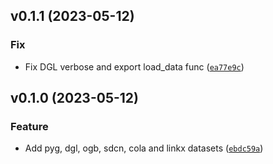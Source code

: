 <!--next-version-placeholder-->

## v0.1.1 (2023-05-12)
### Fix
* Fix DGL verbose and export load_data func ([`ea77e9c`](https://github.com/galogm/graph_datasets/commit/ea77e9ce6efc3deb871a90fcf3cb461340310ba6))

## v0.1.0 (2023-05-12)
### Feature
* Add pyg, dgl, ogb, sdcn, cola and linkx datasets ([`ebdc59a`](https://github.com/galogm/graph_datasets/commit/ebdc59ab6c3d27230f157291cb07a1baa619cf93))
